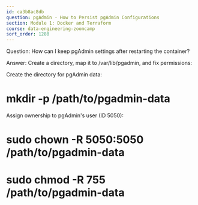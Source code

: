 ```yaml
---
id: ca3b8ac8db
question: pgAdmin - How to Persist pgAdmin Configurations
section: Module 1: Docker and Terraform
course: data-engineering-zoomcamp
sort_order: 1280
---
```


Question: How can I keep pgAdmin settings after restarting the container?

Answer: Create a directory, map it to /var/lib/pgadmin, and fix permissions:

Create the directory for pgAdmin data:
# mkdir -p /path/to/pgadmin-data

Assign ownership to pgAdmin's user (ID 5050):
# sudo chown -R 5050:5050 /path/to/pgadmin-data

# sudo chmod -R 755 /path/to/pgadmin-data

